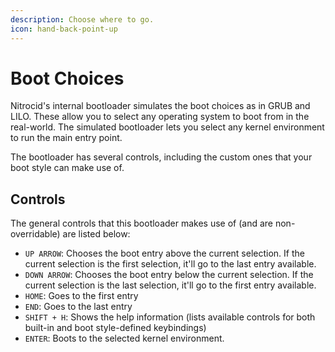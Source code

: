 ```yaml
---
description: Choose where to go.
icon: hand-back-point-up
---
```


# Boot Choices

Nitrocid's internal bootloader simulates the boot choices as in GRUB and LILO. These allow you to select any operating system to boot from in the real-world. The simulated bootloader lets you select any kernel environment to run the main entry point.

The bootloader has several controls, including the custom ones that your boot style can make use of.

## Controls

The general controls that this bootloader makes use of (and are non-overridable) are listed below:

* `UP ARROW`: Chooses the boot entry above the current selection. If the current selection is the first selection, it'll go to the last entry available.
* `DOWN ARROW`: Chooses the boot entry below the current selection. If the current selection is the last selection, it'll go to the first entry available.
* `HOME`: Goes to the first entry
* `END`: Goes to the last entry
* `SHIFT + H`: Shows the help information (lists available controls for both built-in and boot style-defined keybindings)
* `ENTER`: Boots to the selected kernel environment.
